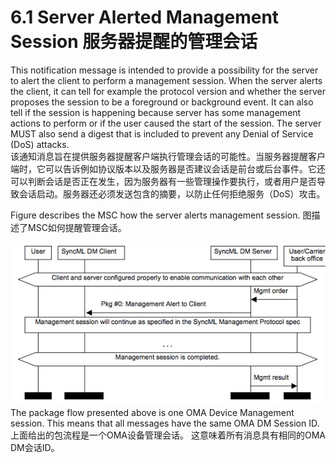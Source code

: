 # 6.1 Server Alerted Management Session 服务器提醒的管理会话

This notification message is intended to provide a possibility for the server to alert the client to perform a management session. When the server alerts the client, it can tell for example the protocol version and whether the server proposes the session to be a foreground or background event. It can also tell if the session is happening because server has some management actions to perform or if the user caused the start of the session. The server MUST also send a digest that is included to prevent any Denial of Service (DoS) attacks.<br/>
该通知消息旨在提供服务器提醒客户端执行管理会话的可能性。当服务器提醒客户端时，它可以告诉例如协议版本以及服务器是否建议会话是前台或后台事件。它还可以判断会话是否正在发生，因为服务器有一些管理操作要执行，或者用户是否导致会话启动。服务器还必须发送包含的摘要，以防止任何拒绝服务（DoS）攻击。

Figure describes the MSC how the server alerts management session.
图描述了MSC如何提醒管理会话。

![](6.1.jpeg)
The package flow presented above is one OMA Device Management session. This means that all messages have the same OMA DM Session ID.<br/>
上面给出的包流程是一个OMA设备管理会话。 这意味着所有消息具有相同的OMA DM会话ID。